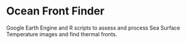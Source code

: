 # Ocean Front Finder
Google Earth Engine and R scripts to assess and process Sea Surface Temperature images and find thermal fronts.
